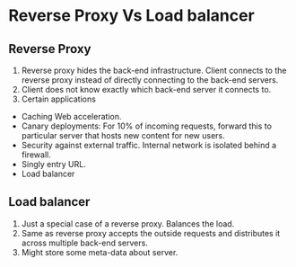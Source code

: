 # Reverse Proxy Vs Load balancer

## Reverse Proxy
1. Reverse proxy hides the back-end infrastructure. Client connects to the reverse proxy instead of directly connecting to the back-end servers.
2. Client does not know exactly which back-end server it connects to.
3. Certain applications
  - Caching Web acceleration.
  - Canary deployments: For 10% of incoming requests, forward this to particular server that hosts new content for new users.
  - Security against external traffic. Internal network is isolated behind a firewall.
  - Singly entry URL.
  - Load balancer

## Load balancer
1. Just a special case of a reverse proxy. Balances the load.
2. Same as reverse proxy accepts the outside requests and distributes it across multiple back-end servers.
3. Might store some meta-data about server.